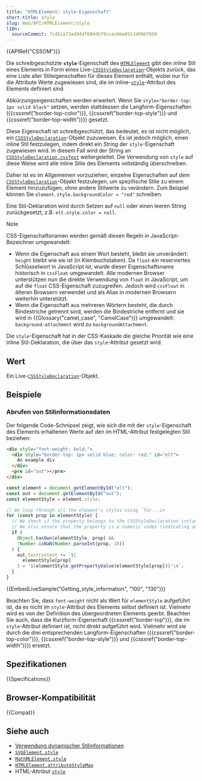 ```yaml
---
title: "HTMLElement: style-Eigenschaft"
short-title: style
slug: Web/API/HTMLElement/style
l10n:
  sourceCommit: 7cd51a73ad94df604db79ccacbbe0513d0967650
---
```


{{APIRef("CSSOM")}}

Die schreibgeschützte **`style`**-Eigenschaft des [`HTMLElement`](/de/docs/Web/API/HTMLElement) gibt den _inline_ Stil eines Elements in Form eines Live-[`CSSStyleDeclaration`](/de/docs/Web/API/CSSStyleDeclaration)-Objekts zurück, das eine Liste aller Stileigenschaften für dieses Element enthält, wobei nur für die Attribute Werte zugewiesen sind, die im inline-[`style`](/de/docs/Web/HTML/Reference/Global_attributes/style)-Attribut des Elements definiert sind.

Abkürzungseigenschaften werden erweitert. Wenn Sie `style="border-top: 1px solid black"` setzen, werden stattdessen die Langform-Eigenschaften ({{cssxref("border-top-color")}}, {{cssxref("border-top-style")}} und {{cssxref("border-top-width")}}) gesetzt.

Diese Eigenschaft ist schreibgeschützt, das bedeutet, es ist nicht möglich, ein [`CSSStyleDeclaration`](/de/docs/Web/API/CSSStyleDeclaration)-Objekt zuzuweisen. Es ist jedoch möglich, einen inline Stil festzulegen, indem direkt ein _String_ der `style`-Eigenschaft zugewiesen wird. In diesem Fall wird der String an [`CSSStyleDeclaration.cssText`](/de/docs/Web/API/CSSStyleDeclaration/cssText) weitergeleitet. Die Verwendung von `style` auf diese Weise wird alle inline Stile des Elements vollständig überschreiben.

Daher ist es im Allgemeinen vorzuziehen, einzelne Eigenschaften auf dem [`CSSStyleDeclaration`](/de/docs/Web/API/CSSStyleDeclaration)-Objekt festzulegen, um spezifische Stile zu einem Element hinzuzufügen, ohne andere Stilwerte zu verändern. Zum Beispiel können Sie `element.style.backgroundColor = "red"` schreiben.

Eine Stil-Deklaration wird durch Setzen auf `null` oder einen leeren String zurückgesetzt, z.B. `elt.style.color = null`.

> [!NOTE]
> CSS-Eigenschaftsnamen werden gemäß diesen Regeln in JavaScript-Bezeichner umgewandelt:
>
> - Wenn die Eigenschaft aus einem Wort besteht, bleibt sie unverändert: `height` bleibt wie sie ist (in Kleinbuchstaben). Da `float` ein reserviertes Schlüsselwort in JavaScript ist, wurde dieser Eigenschaftsname historisch in `cssFloat` umgewandelt. Alle modernen Browser unterstützen nun die direkte Verwendung von `float` in JavaScript, um auf die `float` CSS-Eigenschaft zuzugreifen. Jedoch wird `cssFloat` in älteren Browsern verwendet und als Alias in modernen Browsern weiterhin unterstützt.
> - Wenn die Eigenschaft aus mehreren Wörtern besteht, die durch Bindestriche getrennt sind, werden die Bindestriche entfernt und sie wird in {{Glossary("camel_case", "CamelCase")}} umgewandelt: `background-attachment` wird zu `backgroundAttachment`.
>
> Die `style`-Eigenschaft hat in der CSS-Kaskade die gleiche Priorität wie eine inline Stil-Deklaration, die über das `style`-Attribut gesetzt wird.

## Wert

Ein Live-[`CSSStyleDeclaration`](/de/docs/Web/API/CSSStyleDeclaration)-Objekt.

## Beispiele

### Abrufen von Stilinformationsdaten

Der folgende Code-Schnipsel zeigt, wie sich die mit der `style`-Eigenschaft des Elements erhaltenen Werte auf den im HTML-Attribut festgelegten Stil beziehen:

```html
<div style="font-weight: bold;">
  <div style="border-top: 1px solid blue; color: red;" id="elt">
    An example div
  </div>
  <pre id="out"></pre>
</div>
```

```js
const element = document.getElementById("elt");
const out = document.getElementById("out");
const elementStyle = element.style;

// We loop through all the element's styles using `for...in`
for (const prop in elementStyle) {
  // We check if the property belongs to the CSSStyleDeclaration instance
  // We also ensure that the property is a numeric index (indicating an inline style)
  if (
    Object.hasOwn(elementStyle, prop) &&
    !Number.isNaN(Number.parseInt(prop, 10))
  ) {
    out.textContent += `${
      elementStyle[prop]
    } = '${elementStyle.getPropertyValue(elementStyle[prop])}'\n`;
  }
}
```

{{EmbedLiveSample("Getting_style_information", "100", "130")}}

Beachten Sie, dass `font-weight` nicht als Wert für `elementStyle` aufgeführt ist, da es nicht im `style`-Attribut des Elements selbst definiert ist. Vielmehr wird es von der Definition des übergeordneten Elements geerbt. Beachten Sie auch, dass die Kurzform-Eigenschaft {{cssxref("border-top")}}, die im `style`-Attribut definiert ist, nicht direkt aufgeführt wird. Vielmehr wird sie durch die drei entsprechenden Langform-Eigenschaften ({{cssxref("border-top-color")}}, {{cssxref("border-top-style")}} und {{cssxref("border-top-width")}}) ersetzt.

## Spezifikationen

{{Specifications}}

## Browser-Kompatibilität

{{Compat}}

## Siehe auch

- [Verwendung dynamischer Stilinformationen](/de/docs/Web/API/CSS_Object_Model/Using_dynamic_styling_information)
- [`SVGElement.style`](/de/docs/Web/API/SVGElement/style)
- [`MathMLElement.style`](/de/docs/Web/API/MathMLElement/style)
- [`HTMLElement.attributeStyleMap`](/de/docs/Web/API/HTMLElement/attributeStyleMap)
- HTML-Attribut [`style`](/de/docs/Web/HTML/Reference/Global_attributes/style)
